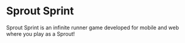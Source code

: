 # Sprout Sprint

Sprout Sprint is an infinite runner game developed for mobile and web where you play as a Sprout!
